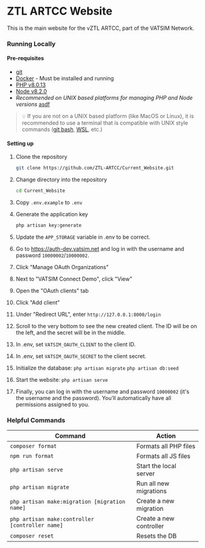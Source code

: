 # ZTL ARTCC Website
This is the main website for the vZTL ARTCC, part of the VATSIM Network.

### Running Locally
#### Pre-requisites
* [git](https://git-scm.com/downloads/)
* [Docker](https://www.docker.com/get-started/) - Must be installed and running
* [PHP v8.0.13](https://www.php.net/)
* [Node v8.2.0](https://nodejs.org/en/)
* _Recommended on UNIX based platforms for managing PHP and Node versions_ [asdf](https://asdf-vm.com/)

> 💡 If you are not on a UNIX based platform (like MacOS or Linux), it is recommended to use a terminal that is compatible with UNIX style commands ([git bash](https://gitforwindows.org/), [WSL](https://learn.microsoft.com/en-us/windows/wsl/install), etc.)

#### Setting up
1. Clone the repository
    ```bash
    git clone https://github.com/ZTL-ARTCC/Current_Website.git
    ```

2.  Change directory into the repository
    ```bash
    cd Current_Website
    ```
    
3. Copy `.env.example` to `.env`

4. Generate the application key
    ```bash
   php artisan key:generate
    ```
   
5. Update the `APP_STORAGE` variable in .env to be correct.
6. Go to https://auth-dev.vatsim.net and log in with the username and password `10000002`/`10000002`.
7. Click "Manage OAuth Organizations"
8. Next to "VATSIM Connect Demo", click "View"
9. Open the "OAuth clients" tab
10. Click "Add client"
11. Under "Redirect URL", enter `http://127.0.0.1:8000/login`
12. Scroll to the very bottom to see the new created client. The ID will be on the left, and the secret will be in the middle.
13. In .env, set `VATSIM_OAUTH_CLIENT` to the client ID.
14. In .env, set `VATSIM_OAUTH_SECRET` to the client secret.
15. Initialize the database:
   ```php artisan migrate``` ```php artisan db:seed```
16. Start the website:
    ```php artisan serve```
17. Finally, you can log in with the username and password `10000002` (it's the username and the password). You'll automatically have all permissions assigned to you.

### Helpful Commands
| Command                                         | Action                  |
|-------------------------------------------------|-------------------------|
| `composer format`                               | Formats all PHP files   |
| `npm run format`                                | Formats all JS files    |
| `php artisan serve`                             | Start the local server  |
| `php artisan migrate`                           | Run all new migrations  |
| `php artisan make:migration [migration name]`   | Create a new migration  |
| `php artisan make:controller [controller name]` | Create a new controller |
| `composer reset`                                | Resets the DB           |
